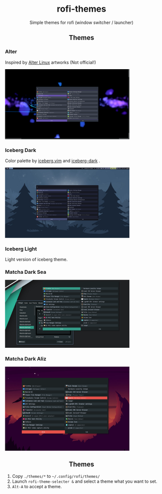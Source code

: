 <h1 align="center">rofi-themes</h1>

<p align="center">Simple themes for rofi (window switcher / launcher)</p>

<h2 align="center">Themes</h2>

### Alter

Inspired by [Alter Linux](https://fascode.net/projects/linux/alter/) artworks (Not official!)

<img src="./img/alter.png" alt="Alter" style="zoom:40%;" />

### Iceberg Dark

Color palette by [iceberg.vim](https://github.com/cocopon/iceberg.vim) and [iceberg-dark](https://github.com/gkeep/iceberg-dark) .

<img src="./img/iceberg-dark.png" alt="Iceberg Dark" style="zoom:40%;" />

### Iceberg Light

Light version of iceberg theme.

### Matcha Dark Sea

<img src="./img/matcha-dark-sea.jpg" alt="matcha-dark-sea" style="zoom:40%;" />

### Matcha Dark Aliz

<img src="./img/matcha-dark-aliz.jpg" alt="matcha-dark-aliz" style="zoom:40%;" />

<h2 align="center">Themes</h2>

1. Copy `./themes/*` to `~/.config/rofi/themes/`
2. Launch `rofi-theme-selecter &` and select a theme what you want to set.
3. `Alt-A` to accept a theme.
